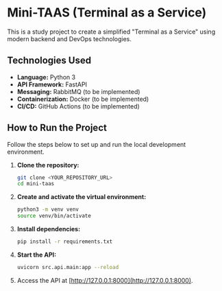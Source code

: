 # Mini-TAAS (Terminal as a Service)

This is a study project to create a simplified "Terminal as a Service" using modern backend and DevOps technologies.

## Technologies Used

* **Language:** Python 3
* **API Framework:** FastAPI
* **Messaging:** RabbitMQ (to be implemented)
* **Containerization:** Docker (to be implemented)
* **CI/CD:** GitHub Actions (to be implemented)

## How to Run the Project

Follow the steps below to set up and run the local development environment.

1.  **Clone the repository:**
    ```bash
    git clone <YOUR_REPOSITORY_URL>
    cd mini-taas
    ```

2.  **Create and activate the virtual environment:**
    ```bash
    python3 -m venv venv
    source venv/bin/activate
    ```

3.  **Install dependencies:**
    ```bash
    pip install -r requirements.txt
    ```

4.  **Start the API:**
    ```bash
    uvicorn src.api.main:app --reload
    ```

5.  Access the API at [http://127.0.0.1:8000](http://127.0.0.1:8000).